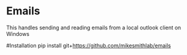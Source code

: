 # Emails
This handles sending and reading emails from a local outlook client on Windows

#Installation
    pip install git+https://github.com/mikesmithlab/emails
